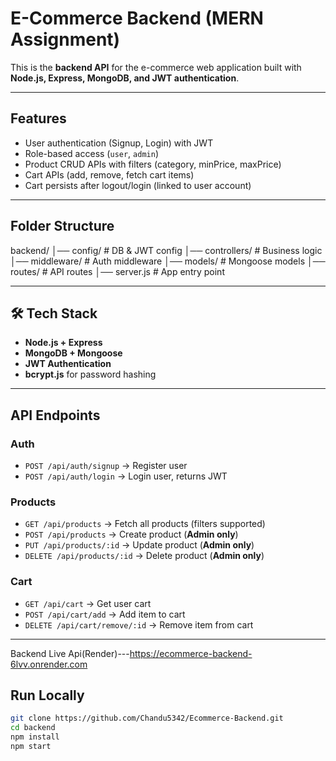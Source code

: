 #  E-Commerce Backend (MERN Assignment)

This is the **backend API** for the e-commerce web application built with **Node.js, Express, MongoDB, and JWT authentication**.

---

## Features
- User authentication (Signup, Login) with JWT
- Role-based access (`user`, `admin`)
- Product CRUD APIs with filters (category, minPrice, maxPrice)
- Cart APIs (add, remove, fetch cart items)
- Cart persists after logout/login (linked to user account)

---

## Folder Structure
backend/
│── config/ # DB & JWT config
│── controllers/ # Business logic
│── middleware/ # Auth middleware
│── models/ # Mongoose models
│── routes/ # API routes
│── server.js # App entry point


---

## 🛠️ Tech Stack
- **Node.js + Express**
- **MongoDB + Mongoose**
- **JWT Authentication**
- **bcrypt.js** for password hashing

---

##  API Endpoints

### Auth
- `POST /api/auth/signup` → Register user
- `POST /api/auth/login` → Login user, returns JWT

### Products
- `GET /api/products` → Fetch all products (filters supported)
- `POST /api/products` → Create product (**Admin only**)
- `PUT /api/products/:id` → Update product (**Admin only**)
- `DELETE /api/products/:id` → Delete product (**Admin only**)

### Cart
- `GET /api/cart` → Get user cart
- `POST /api/cart/add` → Add item to cart
- `DELETE /api/cart/remove/:id` → Remove item from cart

---
Backend Live Api(Render)---https://ecommerce-backend-6lvv.onrender.com
##  Run Locally
```bash
git clone https://github.com/Chandu5342/Ecommerce-Backend.git
cd backend
npm install
npm start
